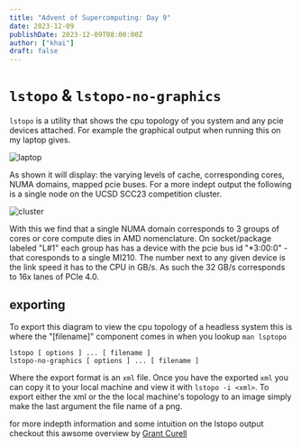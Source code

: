 ```yaml
---
title: "Advent of Supercomputing: Day 9"
date: 2023-12-09
publishDate: 2023-12-09T08:00:00Z
author: ["khai"]
draft: false
---
```


# `lstopo` & `lstopo-no-graphics`

`lstopo` is a utility that shows the cpu topology of you system and any pcie devices attached. For example the graphical output when running this on my laptop gives.

![laptop](/post-media/advent_2023_9/laptop-topo.jpg)

As shown it will display: the varying levels of cache, corresponding cores, NUMA domains, mapped pcie buses. For a more indept output the following is a single node on the UCSD SCC23 competition cluster.

![cluster](/post-media/advent_2023_9/4numa.png)

With this we find that a single NUMA domain corresponds to 3 groups of cores or core compute dies in AMD nomenclature. On socket/package labeled "L#1" each group has has a device with the pcie bus id "\*3:00:0" - that coresponds to a single MI210. The number next to any given device is the link speed it has to the CPU in GB/s. As such the 32 GB/s corresponds to 16x lanes of PCIe 4.0.



## exporting

To export this diagram to view the cpu topology of a headless system this is where the "[filename]" component comes in when you lookup `man lsptopo`
```
lstopo [ options ] ... [ filename ]
lstopo-no-graphics [ options ] ... [ filename ]
```

Where the export format is an `xml` file. Once you have the exported `xml` you can copy it to your local machine and view it with `lstopo -i <xml>`. To export either the xml or the the local machine's topology to an image simply make the last argument the file name of a png.

for more indepth information and some intuition on the lstopo output checkout this awsome overview by [Grant Curell](https://grantcurell.github.io/How%20to%20Read%20lstopo%20and%20a%20PCIe%20Overview/)     
